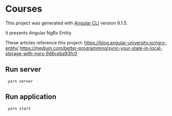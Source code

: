 # Courses

This project was generated with [Angular CLI](https://github.com/angular/angular-cli) version 9.1.5.

It presents Angular NgRx Entity

These articles reference this project:
https://blog.angular-university.io/ngrx-entity/
https://medium.com/better-programming/sync-your-state-in-local-storage-with-ngrx-9d6ceba93fc0

## Run server

` yarn server`

## Run application

` yarn start`
